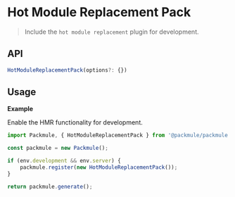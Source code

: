 # Hot Module Replacement Pack
> Include the `hot module replacement` plugin for development.

## API
```ts
HotModuleReplacementPack(options?: {})
```

## Usage

**Example**

Enable the HMR functionality for development.

```ts
import Packmule, { HotModuleReplacementPack } from '@packmule/packmule';

const packmule = new Packmule();

if (env.development && env.server) {
    packmule.register(new HotModuleReplacementPack());
}

return packmule.generate();
```
